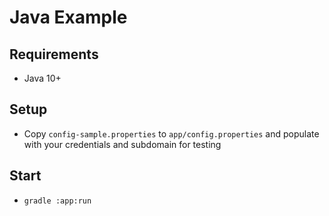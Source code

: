# Java Example

## Requirements
- Java 10+

## Setup
- Copy `config-sample.properties` to `app/config.properties` and populate with your credentials and subdomain for testing

## Start
- `gradle :app:run`
